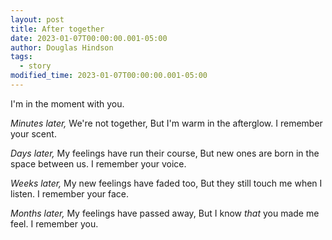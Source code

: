 ```yaml
---
layout: post
title: After together
date: 2023-01-07T00:00:00.001-05:00
author: Douglas Hindson
tags:
  - story
modified_time: 2023-01-07T00:00:00.001-05:00
---
```


I'm in the moment with you.

_Minutes later,_
We're not together,
But I'm warm in the afterglow.
I remember your scent.

_Days later,_ 
My feelings have run their course,
But new ones are born in the space between us.
I remember your voice.

_Weeks later,_
My new feelings have faded too,
But they still touch me when I listen.
I remember your face.

_Months later,_
My feelings have passed away,
But I know _that_ you made me feel.
I remember you.
